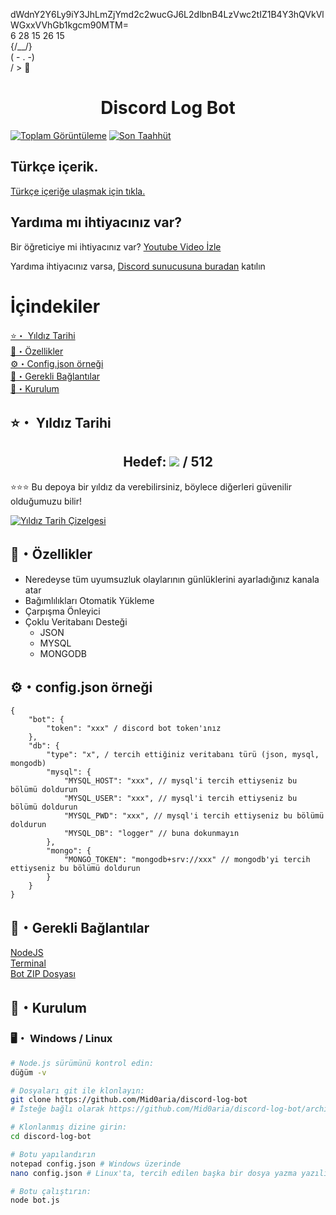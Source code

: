 dWdnY2Y6Ly9iY3JhLmZjYmd2c2wucGJ6L2dlbnB4LzVwc2tIZ1B4Y3hQVkVlWGxxVVhGb1kgcm90MTM= </br>
6 28 15 26 15<br> {/\_\_/}</br>( - . -)</br>/ > 🤍

<h1 align="center">Discord Log Bot</h1>

<p align="center">

[![Toplam Görüntüleme](https://hits.sh/github.com/Mid0aria/discord-log-bot.svg?view=today-total&label=Repo%20Today/Total%20Views&color=770ca1&labelColor=007ec6)](https://github.com/Mid0aria/discord-log-bot)
[![Son Taahhüt](https://img.shields.io/github/last-commit/mid0aria/discord-log-bot)](https://github.com/Mid0aria/discord-log-bot)

## Türkçe içerik.
[Türkçe içeriğe ulaşmak için tıkla.](https://github.com/TexaPY/discord-log-bot/blob/main/benioku.md)

## Yardıma mı ihtiyacınız var?

Bir öğreticiye mi ihtiyacınız var? [Youtube Video İzle](https://www.youtube.com/watch?v=QYC9apZHG5o)

Yardıma ihtiyacınız varsa, [Discord sunucusuna buradan](https://discord.gg/WzYXVbXt6C) katılın

</p>

# İçindekiler

[⭐・ Yıldız Tarihi](#star-history)<br>
[👑・Özellikler](#özellikler)<br>
[⚙・Config.json örneği](#configjson-example)<br>
[🔗・Gerekli Bağlantılar](#required-links)<br>
[🎈・Kurulum](#Kurulum)<br>

## ⭐・ Yıldız Tarihi

<h2 align="center">Hedef: <a href="https://github.com/Mid0aria/discord-log-bot/stargazers"><img src="https://img.shields.io/github/stars/Mid0aria/discord-log-bot" /></a> / 512</h2>
⭐⭐⭐ Bu depoya bir yıldız da verebilirsiniz, böylece diğerleri güvenilir olduğumuzu bilir!<br>

[![Yıldız Tarih Çizelgesi](https://api.star-history.com/svg?repos=Mid0aria/discord-log-bot&type=Date)](https://star-history.com/#Mid0aria/discord-log-bot&Date)

## 👑・Özellikler

- Neredeyse tüm uyumsuzluk olaylarının günlüklerini ayarladığınız kanala atar
- Bağımlılıkları Otomatik Yükleme
- Çarpışma Önleyici
- Çoklu Veritabanı Desteği
    - JSON
    - MYSQL
    - MONGODB

## ⚙・config.json örneği

```
{
    "bot": {
        "token": "xxx" / discord bot token'ınız
    },
    "db": {
        "type": "x", / tercih ettiğiniz veritabanı türü (json, mysql, mongodb)
        "mysql": {
            "MYSQL_HOST": "xxx", // mysql'i tercih ettiyseniz bu bölümü doldurun
            "MYSQL_USER": "xxx", // mysql'i tercih ettiyseniz bu bölümü doldurun
            "MYSQL_PWD": "xxx", // mysql'i tercih ettiyseniz bu bölümü doldurun
            "MYSQL_DB": "logger" // buna dokunmayın
        },
        "mongo": {
            "MONGO_TOKEN": "mongodb+srv://xxx" // mongodb'yi tercih ettiyseniz bu bölümü doldurun
        }
    }
}

```

## 🔗・Gerekli Bağlantılar

[NodeJS](https://nodejs.org/en/)<br>
[Terminal](https://apps.microsoft.com/detail/9n0dx20hk701)<br>
[Bot ZIP Dosyası](https://github.com/Mid0aria/discord-log-bot/archive/refs/heads/main.zip)

## 🎈・Kurulum

### 🖥️・ Windows / Linux

```bash
# Node.js sürümünü kontrol edin:
düğüm -v

# Dosyaları git ile klonlayın:
git clone https://github.com/Mid0aria/discord-log-bot
# İsteğe bağlı olarak https://github.com/Mid0aria/discord-log-bot/archive/refs/heads/main.zip adresindeki github'dan da indirebilirsiniz

# Klonlanmış dizine girin:
cd discord-log-bot

# Botu yapılandırın
notepad config.json # Windows üzerinde
nano config.json # Linux'ta, tercih edilen başka bir dosya yazma yazılımını da kullanabilirsiniz

# Botu çalıştırın:
node bot.js
```
